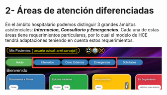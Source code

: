 # 2- Áreas de atención diferenciadas

En el ámbito hospitalario podemos distinguir 3 grandes ámbitos asistenciales: _**Internacion, Consultorio y Emergencias**_. Cada una de estas áreas tiene requerimientos particulares, por lo cual el modelo de HCE tendrá adaptaciones teniendo en cuenta estos requerimientos.

![](<../.gitbook/assets/b 2.png>)
